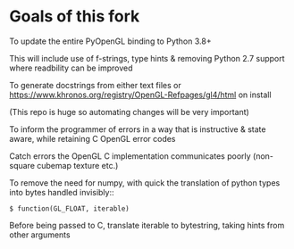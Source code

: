 # Goals of this fork

To update the entire PyOpenGL binding to Python 3.8+

This will include use of f-strings, type hints & removing Python 2.7 support where readbility can be improved

To generate docstrings from either text files or https://www.khronos.org/registry/OpenGL-Refpages/gl4/html on install  

(This repo is huge so automating changes will be very important)

To inform the programmer of errors in a way that is instructive & state aware, while retaining C OpenGL error codes

Catch errors the OpenGL C implementation communicates poorly (non-square cubemap texture etc.)

To remove the need for numpy, with quick the translation of python types into bytes handled invisibly::

    $ function(GL_FLOAT, iterable)

Before being passed to C, translate iterable to bytestring, taking hints from other arguments  

